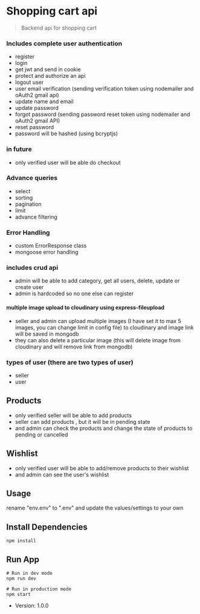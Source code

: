 # Shopping cart api

> Backend api for shopping cart

### Includes complete user authentication
- register
- login
- get jwt and send in cookie
- protect and authorize an api
- logout user
- user email verification (sending verification token using nodemailer and oAuth2 gmail api)
- update name and email
- update password
- forgot password (sending password reset token using nodemailer and oAuth2 gmail API)
- reset password 
- password will be hashed (using bcryptjs)

### in future
- only verified user will be able do checkout 

### Advance queries
- select
- sorting
- pagination
- limit
- advance filtering

### Error Handling
- custom ErrorResponse class
- mongoose error handling

### includes crud api
- admin will be able to add category, get all users, delete, update or create user
- admin is hardcoded so no one else can register

#### multiple image upload to cloudinary using express-fileupload
- seller and admin can upload multiple images (I have set it to max 5 images, you can change limit in config file) to cloudinary and image link will be saved in mongodb
- they can also delete a particular image (this will delete image from cloudinary and will remove link from mongodb)

### types of user (there are two types of user)
- seller
- user

## Products
- only verified seller will be able to add products 
- seller can add products , but it will be in pending state
- and admin can check the products and change the state of products to pending or cancelled 

## Wishlist
- only verified user will be able to add/remove products to their wishlist
- and admin can see the user's wishlist

## Usage

rename "env.env" to ".env" and update the values/settings to your own

## Install Dependencies
```
npm install
```

## Run App
```
# Run in dev mode
npm run dev

# Run in production mode
npm start
```

- Version: 1.0.0